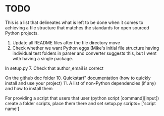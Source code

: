 TODO
========
This is a list that delineates what is left to be done when it comes to achieving a file structure that matches the standards for open sourced Python projects.

1. Update all README files after the file directory move
4. Check whether we want Python eggs (Mike's initial file structure having individual test folders in parser and converter suggests this, but I went with having a single package.

In setup.py
7. Check that author_email is correct


On the github doc folder
10. Quickstart" documentation (how to quickly install and use your project)
11. A list of non-Python dependencies (if any) and how to install them

For providing a script that users that user (python script [command][input]) create a folder scripts, place them there and set setup.py scripts= ['script name']

